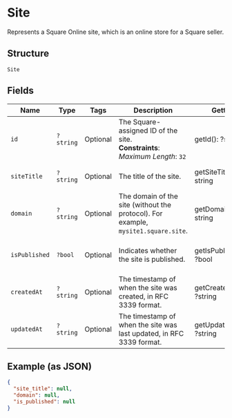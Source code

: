 
# Site

Represents a Square Online site, which is an online store for a Square seller.

## Structure

`Site`

## Fields

| Name | Type | Tags | Description | Getter | Setter |
|  --- | --- | --- | --- | --- | --- |
| `id` | `?string` | Optional | The Square-assigned ID of the site.<br>**Constraints**: *Maximum Length*: `32` | getId(): ?string | setId(?string id): void |
| `siteTitle` | `?string` | Optional | The title of the site. | getSiteTitle(): ?string | setSiteTitle(?string siteTitle): void |
| `domain` | `?string` | Optional | The domain of the site (without the protocol). For example, `mysite1.square.site`. | getDomain(): ?string | setDomain(?string domain): void |
| `isPublished` | `?bool` | Optional | Indicates whether the site is published. | getIsPublished(): ?bool | setIsPublished(?bool isPublished): void |
| `createdAt` | `?string` | Optional | The timestamp of when the site was created, in RFC 3339 format. | getCreatedAt(): ?string | setCreatedAt(?string createdAt): void |
| `updatedAt` | `?string` | Optional | The timestamp of when the site was last updated, in RFC 3339 format. | getUpdatedAt(): ?string | setUpdatedAt(?string updatedAt): void |

## Example (as JSON)

```json
{
  "site_title": null,
  "domain": null,
  "is_published": null
}
```

